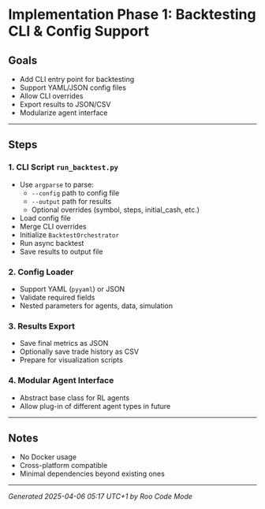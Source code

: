 # Implementation Phase 1: Backtesting CLI & Config Support

## Goals
- Add CLI entry point for backtesting
- Support YAML/JSON config files
- Allow CLI overrides
- Export results to JSON/CSV
- Modularize agent interface

---

## Steps

### 1. CLI Script `run_backtest.py`
- Use `argparse` to parse:
  - `--config` path to config file
  - `--output` path for results
  - Optional overrides (symbol, steps, initial_cash, etc.)
- Load config file
- Merge CLI overrides
- Initialize `BacktestOrchestrator`
- Run async backtest
- Save results to output file

### 2. Config Loader
- Support YAML (`pyyaml`) or JSON
- Validate required fields
- Nested parameters for agents, data, simulation

### 3. Results Export
- Save final metrics as JSON
- Optionally save trade history as CSV
- Prepare for visualization scripts

### 4. Modular Agent Interface
- Abstract base class for RL agents
- Allow plug-in of different agent types in future

---

## Notes
- No Docker usage
- Cross-platform compatible
- Minimal dependencies beyond existing ones

---

*Generated 2025-04-06 05:17 UTC+1 by Roo Code Mode*
